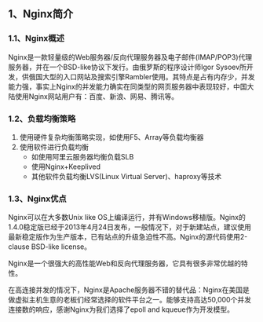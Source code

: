 ## 1、Nginx简介 ##

### 1.1、Nginx概述 ###

Nginx是一款轻量级的Web服务器/反向代理服务器及电子邮件(IMAP/POP3)代理服务器，并在一个BSD-like协议下发行。由俄罗斯的程序设计师Igor Sysoev所开发，供俄国大型的入口网站及搜索引擎Rambler使用。其特点是占有内存少，并发能力强，事实上Nginx的并发能力确实在同类型的网页服务器中表现较好，中国大陆使用Nginx网站用户有：百度、新浪、网易、腾讯等。



### 1.2、负载均衡策略 ###

1. 使用硬件复杂均衡策略实现，如使用F5、Array等负载均衡器
2. 使用软件进行负载均衡
	- 如使用阿里云服务器均衡负载SLB
	- 使用Nginx+Keeplived
	- 其他软件负载均衡LVS(Linux Virtual Server)、haproxy等技术

### 1.3、Nginx优点 ###

Nginx可以在大多数Unix like OS上编译运行，并有Windows移植版。Nginx的1.4.0稳定版已经于2013年4月24日发布，一般情况下，对于新建站点，建议使用最新稳定版作为生产版本，已有站点的升级急迫性不高。Nginx的源代码使用2-clause BSD-like license。

Nginx是一个很强大的高性能Web和反向代理服务器，它具有很多非常优越的特性。

在高连接并发的情况下，Nginx是Apache服务器不错的替代品：Nginx在美国是做虚拟主机生意的老板们经常选择的软件平台之一。能够支持高达50,000个并发连接数的响应，感谢Nginx为我们选择了epoll and kqueue作为开发模型。
